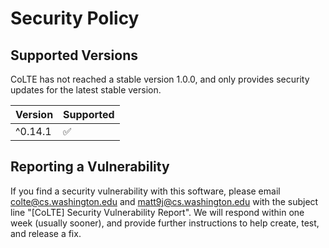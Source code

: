 # Security Policy

## Supported Versions

CoLTE has not reached a stable version 1.0.0, and only provides security updates
for the latest stable version.

| Version | Supported          |
| ------- | ------------------ |
| ^0.14.1 | :white_check_mark: |

## Reporting a Vulnerability

If you find a security vulnerability with this software, please email
colte@cs.washington.edu and matt9j@cs.washington.edu with the subject line
"[CoLTE] Security Vulnerability Report". We will respond within one week
(usually sooner), and provide further instructions to help create, test, and
release a fix.
